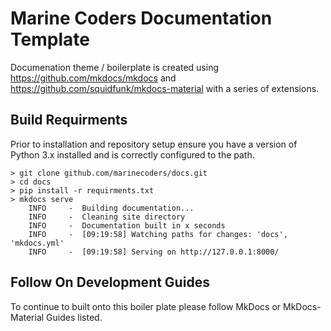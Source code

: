 # Marine Coders Documentation Template

Documenation theme / boilerplate is created using https://github.com/mkdocs/mkdocs and https://github.com/squidfunk/mkdocs-material with a series of extensions. 

## Build Requirments
Prior to installation and repository setup ensure you have a version of Python 3.x installed and is correctly configured to the path.

```
> git clone github.com/marinecoders/docs.git
> cd docs
> pip install -r requirments.txt
> mkdocs serve
    INFO     -  Building documentation...
    INFO     -  Cleaning site directory
    INFO     -  Documentation built in x seconds
    INFO     -  [09:19:58] Watching paths for changes: 'docs', 'mkdocs.yml'
    INFO     -  [09:19:58] Serving on http://127.0.0.1:8000/
```

## Follow On Development Guides
To continue to built onto this boiler plate please follow MkDocs or MkDocs-Material Guides listed.
